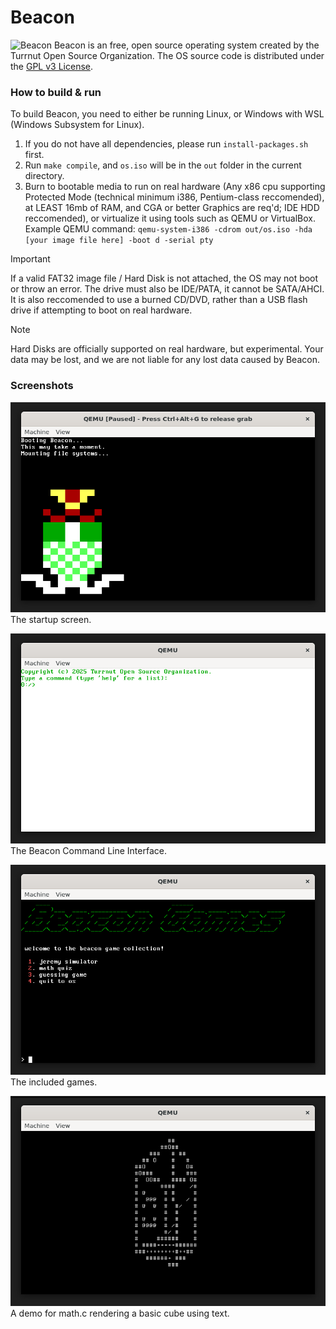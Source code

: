 # Beacon
![Beacon](images/BeaconBanner.png)
Beacon is an free, open source operating system created by the Turrnut Open Source Organization. The OS source code is distributed under the [GPL v3 License](COPYING).

### How to build & run

To build Beacon, you need to either be running Linux, or Windows with WSL (Windows Subsystem for Linux).
1. If you do not have all dependencies, please run `install-packages.sh` first.
2. Run `make compile`, and `os.iso` will be in the `out` folder in the current directory.
3. Burn to bootable media to run on real hardware (Any x86 cpu supporting Protected Mode (technical minimum i386, Pentium-class reccomended), at LEAST 16mb of RAM, and CGA or better Graphics are req'd; IDE HDD reccomended), or virtualize it using tools such as QEMU or VirtualBox. 
Example QEMU command: ```qemu-system-i386 -cdrom out/os.iso -hda [your image file here] -boot d -serial pty```

> [!IMPORTANT]
> If a valid FAT32 image file / Hard Disk is not attached, the OS may not boot or throw an error. The drive must also be IDE/PATA, it cannot be SATA/AHCI.
> It is also reccomended to use a burned CD/DVD, rather than a USB flash drive if attempting to boot on real hardware.

> [!NOTE]
> Hard Disks are officially supported on real hardware, but experimental. Your data may be lost, and we are not liable for any lost data caused by Beacon.

### Screenshots
![Starting Screen of BeaconOS](images/BeaconStart.png)
The startup screen.

![Main Screen of BeaconOS](images/BeaconMain.png)
The Beacon Command Line Interface.

![Game menu of BeaconOS](images/BeaconGames.png)
The included games.

![BeaconOS Cube](images/BeaconCube.png)
A demo for math.c rendering a basic cube using text.
